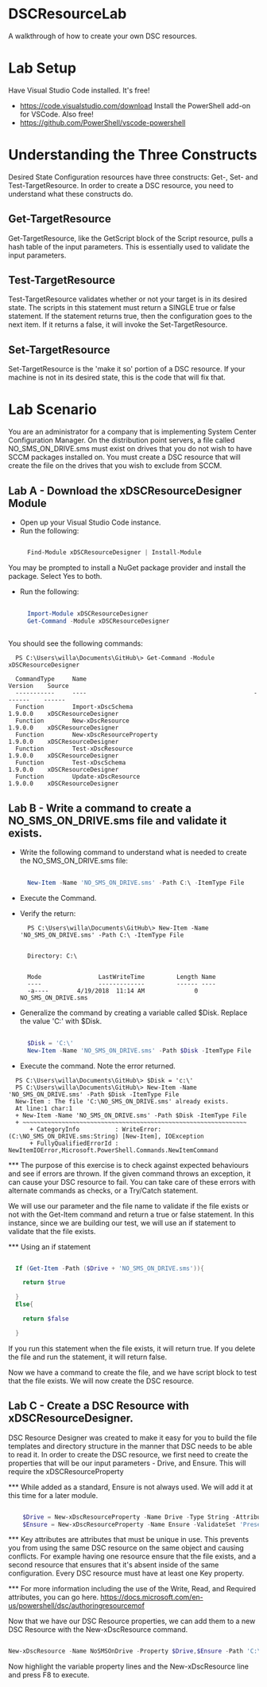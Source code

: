 # DSCResourceLab
A walkthrough of how to create your own DSC resources.

# Lab Setup
Have Visual Studio Code installed.  It's free!
  - https://code.visualstudio.com/download
Install the PowerShell add-on for VSCode.  Also free!
  - https://github.com/PowerShell/vscode-powershell

# Understanding the Three Constructs

Desired State Configuration resources have three constructs: Get-, Set- and Test-TargetResource.  In order to create a DSC resource, you need to understand what these constructs do.

## Get-TargetResource

Get-TargetResource, like the GetScript block of the Script resource, pulls a hash table of the input parameters.  This is essentially used to validate the input parameters.

## Test-TargetResource

Test-TargetResource validates whether or not your target is in its desired state.  The scripts in this statement must return a SINGLE true or false statement.  If the statement returns true, then the configuration goes to the next item.  If it returns a false, it will invoke the Set-TargetResource.

## Set-TargetResource

Set-TargetResource is the 'make it so' portion of a DSC resource.  If your machine is not in its desired state, this is the code that will fix that.

# Lab Scenario

  You are an administrator for a company that is implementing System Center Configuration Manager.  On the distribution point servers, a file called NO_SMS_ON_DRIVE.sms must exist on drives that you do not wish to have SCCM packages installed on.  You must create a DSC resource that will create the file on the drives that you wish to exclude from SCCM.

## Lab A - Download the xDSCResourceDesigner Module
  - Open up your Visual Studio Code instance.  
  - Run the following:
    ```powershell
    
      Find-Module xDSCResourceDesigner | Install-Module
    
    ```
  You may be prompted to install a NuGet package provider and install the package.  Select Yes to both.
  
  - Run the following:
    ```powershell
  
      Import-Module xDSCResourceDesigner
      Get-Command -Module xDSCResourceDesigner
  
    ```
  You should see the following commands:
    

      PS C:\Users\willa\Documents\GitHub\> Get-Command -Module xDSCResourceDesigner

      CommandType     Name                                               Version    Source
      -----------     ----                                               -------    ------
      Function        Import-xDscSchema                                  1.9.0.0    xDSCResourceDesigner
      Function        New-xDscResource                                   1.9.0.0    xDSCResourceDesigner
      Function        New-xDscResourceProperty                           1.9.0.0    xDSCResourceDesigner
      Function        Test-xDscResource                                  1.9.0.0    xDSCResourceDesigner
      Function        Test-xDscSchema                                    1.9.0.0    xDSCResourceDesigner
      Function        Update-xDscResource                                1.9.0.0    xDSCResourceDesigner
  
## Lab B - Write a command to create a NO_SMS_ON_DRIVE.sms file and validate it exists.

- Write the following command to understand what is needed to create the NO_SMS_ON_DRIVE.sms file:
  ```powershell
    
    New-Item -Name 'NO_SMS_ON_DRIVE.sms' -Path C:\ -ItemType File  
  
  ```
- Execute the Command.
- Verify the return:

  ```
    PS C:\Users\willa\Documents\GitHub\> New-Item -Name 'NO_SMS_ON_DRIVE.sms' -Path C:\ -ItemType File


    Directory: C:\


    Mode                LastWriteTime         Length Name
    ----                -------------         ------ ----
    -a----        4/19/2018  11:14 AM              0 NO_SMS_ON_DRIVE.sms
  ```

- Generalize the command by creating a variable called $Disk.  Replace the value 'C:\' with $Disk.
  ```powershell
    
    $Disk = 'C:\'
    New-Item -Name 'NO_SMS_ON_DRIVE.sms' -Path $Disk -ItemType File  
  
  ```
- Execute the command.  Note the error returned.

```
  PS C:\Users\willa\Documents\GitHub\> $Disk = 'c:\'
  PS C:\Users\willa\Documents\GitHub\> New-Item -Name 'NO_SMS_ON_DRIVE.sms' -Path $Disk -ItemType File
  New-Item : The file 'C:\NO_SMS_ON_DRIVE.sms' already exists.
  At line:1 char:1
  + New-Item -Name 'NO_SMS_ON_DRIVE.sms' -Path $Disk -ItemType File
  + ~~~~~~~~~~~~~~~~~~~~~~~~~~~~~~~~~~~~~~~~~~~~~~~~~~~~~~~~~~~~~~~
      + CategoryInfo          : WriteError: (C:\NO_SMS_ON_DRIVE.sms:String) [New-Item], IOException
      + FullyQualifiedErrorId : NewItemIOError,Microsoft.PowerShell.Commands.NewItemCommand
```

*** The purpose of this exercise is to check against expected behaviours and see if errors are thrown.  If the given command throws an exception, it can cause your DSC resource to fail.  You can take care of these errors with alternate commands as checks, or a Try/Catch statement.

We will use our parameter and the file name to validate if the file exists or not with the Get-Item command and return a true or false statement.  In this instance, since we are building our test, we will use an if statement to validate that the file exists.

*** Using an if statement
```powershell

  If (Get-Item -Path ($Drive + 'NO_SMS_ON_DRIVE.sms')){

    return $true

  }
  Else{

    return $false

  }

```

If you run this statement when the file exists, it will return true.  If you delete the file and run the statement, it will return false.

Now we have a command to create the file, and we have script block to test that the file exists.  We will now create the DSC resource.

## Lab C - Create a DSC Resource with xDSCResourceDesigner.

DSC Resource Designer was created to make it easy for you to build the file templates and directory structure in the manner that DSC needs to be able to read it.  In order to create the DSC resource, we first need to create the properties that will be our input parameters - Drive, and Ensure.  This will require the xDSCResourceProperty

*** While added as a standard, Ensure is not always used.  We will add it at this time for a later module.

```powershell

    $Drive = New-xDscResourceProperty -Name Drive -Type String -Attribute Key
    $Ensure = New-xDscResourceProperty -Name Ensure -ValidateSet 'Present','Absent' -Type String -Attribute Write

```

*** Key attributes are attributes that must be unique in use.  This prevents you from using the same DSC resource on the same object and causing conflicts.  For example having one resource ensure that the file exists, and a second resource that ensures that it's absent inside of the same configuration.  Every DSC resource must have at least one Key property.

*** For more information including the use of the Write, Read, and Required attributes, you can go here.
https://docs.microsoft.com/en-us/powershell/dsc/authoringresourcemof

Now that we have our DSC Resource properties, we can add them to a new DSC Resource with the New-xDscResource command.
```powershell

New-xDscResource -Name NoSMSOnDrive -Property $Drive,$Ensure -Path 'C:\Program Files\WindowsPowerShell\Modules' -ModuleName DSCLab -Verbose

```
Now highlight the variable property lines and the New-xDscResource line and press F8 to execute.


